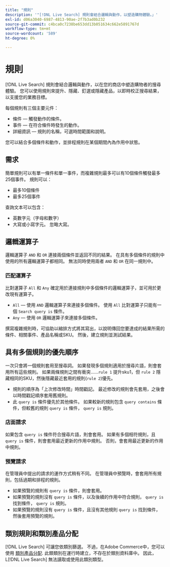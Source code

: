 ```yaml
---
title: "規則"
description: '"[!DNL Live Search] 規則會結合邏輯與動作，以塑造購物體驗。」'
exl-id: d06a3040-6987-4813-90ae-2f7b3ad0b232
source-git-commit: c4bca0c7238be653dd13b051634c662e5891767d
workflow-type: tm+mt
source-wordcount: '589'
ht-degree: 0%

---
```


# 規則

[!DNL Live Search] 規則會結合邏輯與動作，以在您的商店中塑造購物者的搜尋體驗。 您可以使用規則來提升、隱藏、釘選或隱藏產品，以即時校正搜尋結果，以支援您的業務目標。

每個規則有三個主要元件：

* 條件 — 觸發動作的條件。
* 事件 — 在符合條件時發生的動作。
* 詳細資訊 — 規則的名稱，可選時間範圍和說明。

您可以結合多個條件和動作，並排程規則在某個期間內為作用中狀態。

## 需求

簡單規則可以有單一條件和單一事件，而複雜規則最多可以有10個條件觸發最多25個事件。
規則可以：

* 最多10個條件
* 最多25個事件

查詢文本可以包含：

* 英數字元（字母和數字）
* 大寫或小寫字元。 忽略大寫。

## 邏輯運算子

邏輯運算子 `AND` 和 `OR` 連接兩個條件並返回不同的結果。 在具有多個條件的規則中使用的所有邏輯運算子都相同。 無法同時使用兩者 `AND` 和 `OR` 在同一規則中。

### 匹配運算子

比對運算子 `All` 和 `Any` 確定用於連接規則中多個條件的邏輯運算子，並可用於更改現有運算子。

* `All`  — 使用 `AND` 邏輯運算子來連接多個條件。 使用 `All` 比對運算子只能有一個 `Search query is` 條件。
* `Any`  — 使用 `OR` 邏輯運算子來連接多個條件。

撰寫複雜規則時，可協助以縮排方式將其寫出，以說明傳回您要達成的結果所需的條件、相關事件、產品名稱或SKU。 然後，建立規則並測試結果。

## 具有多個規則的優先順序

一次只會將一個規則套用至搜尋詞。
如果發現多個規則適用於搜尋片語，則會套用所有這些規則。 如果兩條規則之間有衝突……`rule 1` 提升sku1，但 `rule 2` 隱藏相同的SKU，然後隱藏最近套用的規則(`rule 2`)優先。

* 規則的順序為「上次修改時間」時間戳記。 最近修改的規則會先套用，之後會以時間戳記順序套用舊規則。
* 此 `query is` 條件優先於其他條件。 如果較新的規則包含 `query contains` 條件，但較舊的規則 `query is` 條件， `query is` 規則。

### 店面請求

如果包含 `query is` 條件符合搜尋片語，則會套用。 如果有多個相符規則，且 `query is` 條件，則會套用最近更新的作用中規則。
否則，會套用最近更新的作用中規則。

### 預覽請求

在管理員中提出的請求的運作方式稍有不同。 在管理員中預覽時，會套用所有規則，包括過期和排程的規則。

* 如果預覽的規則有 `query is` 條件，則會套用。
* 如果預覽的規則沒有 `query is` 條件，以及後續的作用中符合規則， `query is` 找到條件， `query is` 規則。
* 如果預覽的規則沒有 `query is` 條件，且沒有其他規則 `query is` 找到條件，然後套用預覽的規則。

## 類別規則和類別產品分配

[!DNL Live Search] 可讓您依類別篩選。
不過，在Adobe Commerce中，您可以使用 [類別產品分配](https://experienceleague.adobe.com/docs/commerce-admin/catalog/categories/products-in-category/categories-product-assignments.html). 此類類別在運行時建立，不存在於類別資料庫中。 因此，L[!DNL Live Search] 無法讀取或使用此類別類型。
